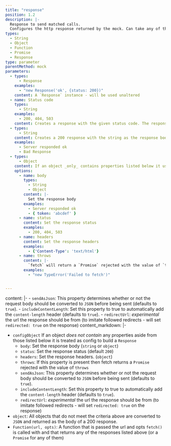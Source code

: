```yaml
---
title: "response"
position: 1.2
description: |-
  Response to send matched calls.
  Configures the http response returned by the mock. Can take any of the following values (or be a `Promise` for any of them, enabling full control when testing race conditions etc.). Unless otherwise stated, all responses have a `200` status
types:
  - String
  - Object
  - Function
  - Promise
  - Response
type: parameter
parentMethod: mock
parameters:
  - types:
      - Response
    examples:
      - "new Response('ok', {status: 200})"
    content: A `Response` instance - will be used unaltered
  - name: Status code
    types:
      - String
    examples:
      - 200, 404, 503
    content: Creates a response with the given status code. The response's `statusText` will also be set to the [default value corresponding to the status](https://fetch.spec.whatwg.org/#dom-response-statustext)
  - types:
      - String
    content: Creates a 200 response with the string as the response body
    examples:
      - Server responded ok
      - Bad Response
  - types:
      - Object
    content: If an object _only_ contains properties listed below it used to configure a `Response`
    options:
      - name: body
        types:
          - String
          - Object
        content: |-
          Set the response body
        examples:
          - Server responded ok
          - { token: 'abcdef' }
      - name: status
        content: Set the response status
        examples:
          - 200, 404, 503
      - name: headers
        content: Set the response headers
        examples:
          - {'Content-Type': 'text/html'}
      - name: throws
        content: |-
          `fetch` will return a `Promise` rejected with the value of `throws`
        examples:
          - "new TypeError('Failed to fetch')"


---
```




content: |-
      - `sendAsJson`: This property determines whether or not the request body should be converted to `JSON` before being sent (defaults to `true`).
      - `includeContentLength`: Set this property to true to automatically add the `content-length` header (defaults to `true`).
      - `redirectUrl`: _experimental_ the url the response should be from (to imitate followed redirects - will set `redirected: true` on the response)
content_markdown: |-


  - `configObject` If an object _does not contain_ any properties aside from those listed below it is treated as config to build a `Response`
    - `body`: Set the response body (`string` or `object`)
    - `status`: Set the response status (default `200`)
    - `headers`: Set the response headers. (`object`)
    - `throws`: If this property is present then fetch returns a `Promise` rejected with the value of `throws`
    - `sendAsJson`: This property determines whether or not the request body should be converted to `JSON` before being sent (defaults to `true`).
    - `includeContentLength`: Set this property to true to automatically add the `content-length` header (defaults to `true`).
    - `redirectUrl`: _experimental_ the url the response should be from (to imitate followed redirects - will set `redirected: true` on the response)
  - `object`: All objects that do not meet the criteria above are converted to `JSON` and returned as the body of a 200 response.
  - `Function(url, opts)`: A function that is passed the url and opts `fetch()` is called with and that returns any of the responses listed above (or a `Promise` for any of them)
